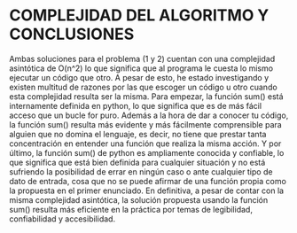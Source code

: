 # COMPLEJIDAD DEL ALGORITMO Y CONCLUSIONES


Ambas soluciones para el problema (1 y 2) cuentan con una complejidad asintótica de O(n^2) lo que significa que al programa le cuesta lo mismo ejecutar un código que otro. A pesar de esto, he estado investigando y existen multitud de razones por las que escoger un código u otro cuando esta complejidad resulta ser la misma. Para empezar, la función sum() está internamente definida en python, lo que significa que es de más fácil acceso que un bucle for puro. Además a la hora de dar a conocer tu código, la función sum() resulta más evidente y más fácilmente comprensible para alguien que no domina el lenguaje, es decir, no tiene que prestar tanta concentración en entender una función que realiza la misma acción. Y por último, la función sum() de python es ampliamente conocida y confiable, lo que significa que está bien definida para cualquier situación y no está sufriendo la posibilidad de errar en ningún caso o ante cualquier tipo de dato de entrada, cosa que no se puede afirmar de una función propia como la propuesta en el primer enunciado. En definitiva, a pesar de contar con la misma complejidad asintótica, la solución propuesta usando la función sum() resulta más eficiente en la práctica por temas de legibilidad, confiabilidad y accesibilidad.